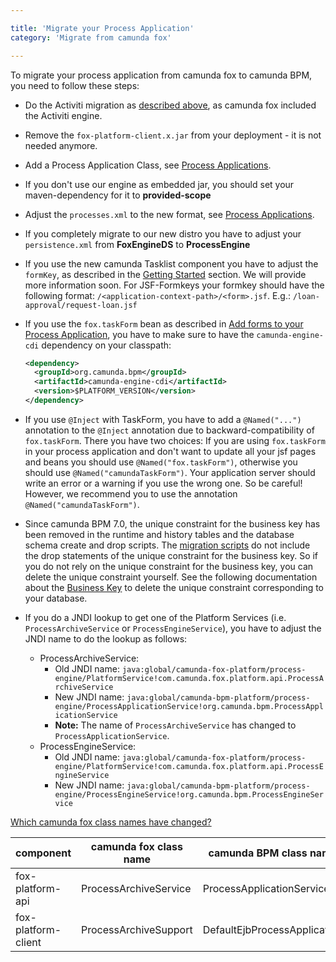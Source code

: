 ```yaml
---

title: 'Migrate your Process Application'
category: 'Migrate from camunda fox'

---
```


To migrate your process application from camunda fox to camunda BPM, you need to follow these steps:

*   Do the Activiti migration as [described above](ref:#migrate-from-activiti), as camunda fox included the Activiti engine.
*   Remove the `fox-platform-client.x.jar` from your deployment - it is not needed anymore.
*   Add a Process Application Class, see [Process Applications](ref:/guides/user-guide/#process-applications-the-process-application-class).
*   If you don't use our engine as embedded jar, you should set your maven-dependency for it to **provided-scope**
*   Adjust the `processes.xml` to the new format, see [Process Applications](ref:/guides/user-guide/#process-applications-the-processesxml-deployment-descriptor).
*   If you completely migrate to our new distro you have to adjust your `persistence.xml` from **FoxEngineDS** to **ProcessEngine**
*   If you use the new camunda Tasklist component you have to adjust the `formKey`, as described in the [Getting Started](http://camunda.org/implement/getting-started.html) section. We will provide more information soon. For JSF-Formkeys your formkey should have the following format: `/<application-context-path>/<form>.jsf`. E.g.: `/loan-approval/request-loan.jsf`
*   If you use the `fox.taskForm` bean as described in [Add forms to your Process Application](https://app.camunda.com/confluence/display/foxUserGuide/Add+forms+to+your+Process+Application), you have to make sure to have the `camunda-engine-cdi` dependency on your classpath:

    ```xml
    <dependency>
      <groupId>org.camunda.bpm</groupId>
      <artifactId>camunda-engine-cdi</artifactId>
      <version>$PLATFORM_VERSION</version>
    </dependency>
    ```
*   If you use `@Inject` with TaskForm, you have to add a `@Named("...")` annotation to the `@Inject` annotation due to backward-compatibility of `fox.taskForm`. There you have two choices: If you are using `fox.taskForm` in your process application and don't want to update all your jsf pages and beans you should use `@Named("fox.taskForm")`, otherwise you should use `@Named("camundaTaskForm")`. Your application server should write an error or a warning if you use the wrong one. So be careful! However, we recommend you to use the annotation `@Named("camundaTaskForm")`.
*   Since camunda BPM 7.0, the unique constraint for the business key has been removed in the runtime and history tables and the database schema create and drop scripts. The [migration scripts](https://app.camunda.com/nexus/index.html#view-repositories;camunda-bpm~browsestorage~/org/camunda/bpm/distro/camunda-sql-scripts/) do not include the drop statements of the unique constraint for the business key. So if you do not rely on the unique constraint for the business key, you can delete the unique constraint yourself. See the following documentation about the [Business Key](ref:/guides/user-guide/#process-engine-database-configuration-business-key) to delete the unique constraint corresponding to your database.
*   If you do a JNDI lookup to get one of the Platform Services (i.e. `ProcessArchiveService` or `ProcessEngineService`), you have to adjust the JNDI name to do the lookup as follows:
    *   ProcessArchiveService:
        *   Old JNDI name: `java:global/camunda-fox-platform/process-engine/PlatformService!com.camunda.fox.platform.api.ProcessArchiveService`
        *   New JNDI name: `java:global/camunda-bpm-platform/process-engine/ProcessApplicationService!org.camunda.bpm.ProcessApplicationService`
        *   **Note:** The name of `ProcessArchiveService` has changed to `ProcessApplicationService`.
    *   ProcessEngineService:
        *   Old JNDI name: `java:global/camunda-fox-platform/process-engine/PlatformService!com.camunda.fox.platform.api.ProcessEngineService`
        *   New JNDI name: `java:global/camunda-bpm-platform/process-engine/ProcessEngineService!org.camunda.bpm.ProcessEngineService`

<div class="panel-group" >
  <div class="panel panel-default" id="foxClasses">
    <div class="panel-heading">
      <a class="accordion-toggle" data-toggle="collapse" data-parent="#foxClasses" href="#foxClassesCollapsed">
        <i class="glyphicon glyphicon-question-sign"></i>
        Which camunda fox class names have changed?
      </a>
    </div>
    <div id="foxClassesCollapsed" class="panel-collapse collapse">
      <div class="panel-body">
        <table class="table table-striped">
          <thead>
            <tr>
              <th>component</th>
              <th>camunda fox class name</th>
              <th>camunda BPM class name</th>
            </tr>
          </thead>
          <tbody>
            <tr>
              <td>fox-platform-api</td>
              <td>ProcessArchiveService</td>
              <td>ProcessApplicationService</td>
            </tr>
            <tr>
              <td>fox-platform-client</td>
              <td>ProcessArchiveSupport</td>
              <td>DefaultEjbProcessApplication</td>
            </tr>
          </tbody>
        </table>
      </div>
    </div>
  </div>
</div>
